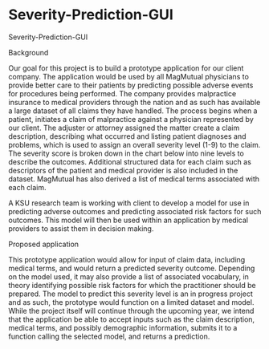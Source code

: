 # Severity-Prediction-GUI
Severity-Prediction-GUI


Background

Our goal for this project is to build a prototype application for our client company. The application would be used by all MagMutual physicians to provide better care to their patients by predicting possible adverse events for procedures being performed.  The company provides malpractice insurance to medical providers through the nation and as such has available a large dataset of all claims they have handled.  The process begins when a patient, initiates a claim of malpractice against a physician represented by our client.  The adjuster or attorney assigned the matter create a claim description, describing what occurred and listing patient diagnoses and problems, which is used to assign an overall severity level (1-9) to the claim.  The severity score is broken down in the chart below into nine levels to describe the outcomes. Additional structured data for each claim such as descriptors of the patient and medical provider is also included in the dataset.  MagMutual has also derived a list of medical terms associated with each claim.  

A KSU research team is working with client to develop a model for use in predicting adverse outcomes and predicting associated risk factors for such outcomes.  This model will then be used within an application by medical providers to assist them in decision making.

Proposed application

This prototype application would allow for input of claim data, including medical terms, and would return a predicted severity outcome.  Depending on the model used, it may also provide a list of associated vocabulary, in theory identifying possible risk factors for which the practitioner should be prepared.  The model to predict this severity level is an in progress project and as such, the prototype would function on a limited dataset and model.   While the project itself will continue through the upcoming year, we intend that the application be able to accept inputs such as the claim description, medical terms, and possibly demographic information, submits it to a function calling the selected model,  and returns a prediction.
